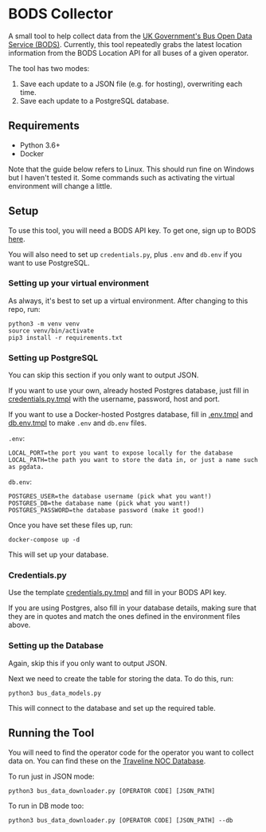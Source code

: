 # BODS Collector

A small tool to help collect data from the [UK Government's Bus Open Data Service (BODS)](https://data.bus-data.dft.gov.uk/). Currently, this tool repeatedly grabs the latest location information from the BODS Location API for all buses of a given operator.

The tool has two modes:
1. Save each update to a JSON file (e.g. for hosting), overwriting each time.
2. Save each update to a PostgreSQL database.

## Requirements
* Python 3.6+ 
* Docker

Note that the guide below refers to Linux. This should run fine on Windows but I haven't tested it. Some commands such as activating the virtual environment will change a little.

## Setup

To use this tool, you will need a BODS API key. To get one, sign up to BODS [here](https://data.bus-data.dft.gov.uk/).

You will also need to set up `credentials.py`, plus `.env` and `db.env` if you want to use PostgreSQL.

### Setting up your virtual environment

As always, it's best to set up a virtual environment. After changing to this repo, run:
```
python3 -m venv venv
source venv/bin/activate
pip3 install -r requirements.txt
```

### Setting up PostgreSQL

You can skip this section if you only want to output JSON.

If you want to use your own, already hosted Postgres database, just fill in [credentials.py.tmpl](credentials.py.tmpl) with the username, password, host and port.

If you want to use a Docker-hosted Postgres database, fill in [.env.tmpl](.env.tmpl) and [db.env.tmpl](db.env.tmpl) to make `.env` and `db.env` files.

`.env`:
```
LOCAL_PORT=the port you want to expose locally for the database
LOCAL_PATH=the path you want to store the data in, or just a name such as pgdata.
```
`db.env`:
```
POSTGRES_USER=the database username (pick what you want!)
POSTGRES_DB=the database name (pick what you want!)
POSTGRES_PASSWORD=the database password (make it good!)
```

Once you have set these files up, run:
```
docker-compose up -d
```
This will set up your database.

### Credentials.py

Use the template [credentials.py.tmpl](credentials.py.tmpl) and fill in your BODS API key.

If you are using Postgres, also fill in your database details, making sure that they are in quotes and match the ones defined in the environment files above.

### Setting up the Database

Again, skip this if you only want to output JSON.

Next we need to create the table for storing the data. To do this, run:
```
python3 bus_data_models.py
```
This will connect to the database and set up the required table.

## Running the Tool

You will need to find the operator code for the operator you want to collect data on. You can find these on the [Traveline NOC Database](https://www.travelinedata.org.uk/traveline-open-data/transport-operations/browse/).

To run just in JSON mode:
```
python3 bus_data_downloader.py [OPERATOR CODE] [JSON_PATH]
```

To run in DB mode too:
```
python3 bus_data_downloader.py [OPERATOR CODE] [JSON_PATH] --db
```


